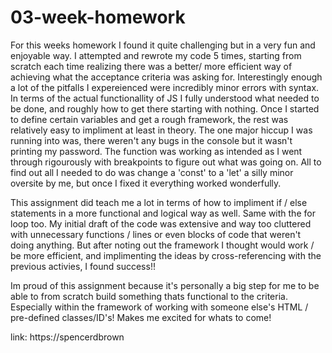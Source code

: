 # 03-week-homework

For this weeks homework I found it quite challenging but in a very fun and enjoyable way.
I attempted and rewrote my code 5 times, starting from scratch each time realizing there was a better/ more efficient way of achieving what the acceptance criteria was asking for. Interestingly enough a lot of the pitfalls I expereienced were incredibly minor errors with syntax. In terms of the actual functionallity of JS I fully understood what needed to be done, and roughly how to get there starting with nothing. Once I started to define certain variables and get a rough framework, the rest was relatively easy to impliment at least in theory. The one major hiccup I was running into was, there weren't any bugs in the console but it wasn't printing my password. The function was working as intended as I went through rigourously with breakpoints to figure out what was going on. All to find out all I needed to do was change a 'const' to a 'let' a silly minor oversite by me, but once I fixed it everything worked wonderfully.

This assignment did teach me a lot in terms of how to impliment if / else statements in a more functional and logical way as well. Same with the for loop too. My initial draft of the code was extensive and way too cluttered with unnecessary functions / lines or even blocks of code that weren't doing anything. But after noting out the framework I thought would work / be more efficient, and implimenting the ideas by cross-referencing with the previous activies, I found success!!

Im proud of this assignment because it's personally a big step for me to be able to from scratch build something thats functional to the criteria. Especially within the framework of working with someone else's HTML / pre-defined classes/ID's! Makes me excited for whats to come!

link: https://spencerdbrown